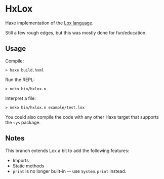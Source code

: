 HxLox
=====

Haxe implementation of the [Lox language](http://www.craftinginterpreters.com/the-lox-language.html).

Still a few rough edges, but this was mostly done for fun/education.

Usage
-----

Compile:
```
> haxe build.hxml
```

Run the REPL:
```
> neko bin/hxlox.n
```

Interpret a file:
```
> neko bin/hxlox.n example/test.lox
```

You could also compile the code with any other Haxe target that supports the `sys` package.

Notes
-----

This branch extends Lox a bit to add the following features:

- Imports
- Static methods
- `print` is no longer built-in -- use `System.print` instead.